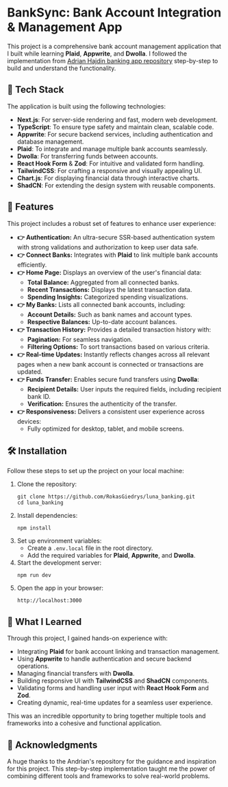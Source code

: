 
<body>
  <h1>BankSync: Bank Account Integration & Management App</h1>
  <p>
    This project is a comprehensive bank account management application that I built while learning 
    <strong>Plaid</strong>, <strong>Appwrite</strong>, and <strong>Dwolla</strong>. 
    I followed the implementation from 
    <a href="https://github.com/adrianhajdin/banking">Adrian Hajdin banking app repository</a> 
    step-by-step to build and understand the functionality.
  </p>

  <h2>🚀 Tech Stack</h2>
  <p>The application is built using the following technologies:</p>
  <ul>
    <li><strong>Next.js</strong>: For server-side rendering and fast, modern web development.</li>
    <li><strong>TypeScript</strong>: To ensure type safety and maintain clean, scalable code.</li>
    <li><strong>Appwrite</strong>: For secure backend services, including authentication and database management.</li>
    <li><strong>Plaid</strong>: To integrate and manage multiple bank accounts seamlessly.</li>
    <li><strong>Dwolla</strong>: For transferring funds between accounts.</li>
    <li><strong>React Hook Form</strong> & <strong>Zod</strong>: For intuitive and validated form handling.</li>
    <li><strong>TailwindCSS</strong>: For crafting a responsive and visually appealing UI.</li>
    <li><strong>Chart.js</strong>: For displaying financial data through interactive charts.</li>
    <li><strong>ShadCN</strong>: For extending the design system with reusable components.</li>
  </ul>

  <h2>🔋 Features</h2>
  <p>This project includes a robust set of features to enhance user experience:</p>
  <ul>
    <li><strong>👉 Authentication:</strong> An ultra-secure SSR-based authentication system with strong validations and authorization to keep user data safe.</li>
    <li><strong>👉 Connect Banks:</strong> Integrates with <strong>Plaid</strong> to link multiple bank accounts efficiently.</li>
    <li><strong>👉 Home Page:</strong> Displays an overview of the user's financial data:
      <ul>
        <li><strong>Total Balance:</strong> Aggregated from all connected banks.</li>
        <li><strong>Recent Transactions:</strong> Displays the latest transaction data.</li>
        <li><strong>Spending Insights:</strong> Categorized spending visualizations.</li>
      </ul>
    </li>
    <li><strong>👉 My Banks:</strong> Lists all connected bank accounts, including:
      <ul>
        <li><strong>Account Details:</strong> Such as bank names and account types.</li>
        <li><strong>Respective Balances:</strong> Up-to-date account balances.</li>
      </ul>
    </li>
    <li><strong>👉 Transaction History:</strong> Provides a detailed transaction history with:
      <ul>
        <li><strong>Pagination:</strong> For seamless navigation.</li>
        <li><strong>Filtering Options:</strong> To sort transactions based on various criteria.</li>
      </ul>
    </li>
    <li><strong>👉 Real-time Updates:</strong> Instantly reflects changes across all relevant pages when a new bank account is connected or transactions are updated.</li>
    <li><strong>👉 Funds Transfer:</strong> Enables secure fund transfers using <strong>Dwolla</strong>:
      <ul>
        <li><strong>Recipient Details:</strong> User inputs the required fields, including recipient bank ID.</li>
        <li><strong>Verification:</strong> Ensures the authenticity of the transfer.</li>
      </ul>
    </li>
    <li><strong>👉 Responsiveness:</strong> Delivers a consistent user experience across devices:
      <ul>
        <li>Fully optimized for desktop, tablet, and mobile screens.</li>
      </ul>
    </li>
  </ul>

  <h2>🛠️ Installation</h2>
  <p>Follow these steps to set up the project on your local machine:</p>
  <ol>
    <li>Clone the repository:
      <pre><code>git clone https://github.com/RokasGiedrys/luna_banking.git
cd luna_banking</code></pre>
    </li>
    <li>Install dependencies:
      <pre><code>npm install</code></pre>
    </li>
    <li>Set up environment variables:
      <ul>
        <li>Create a <code>.env.local</code> file in the root directory.</li>
        <li>Add the required variables for <strong>Plaid</strong>, <strong>Appwrite</strong>, and <strong>Dwolla</strong>.</li>
      </ul>
    </li>
    <li>Start the development server:
      <pre><code>npm run dev</code></pre>
    </li>
    <li>Open the app in your browser:
      <pre><code>http://localhost:3000</code></pre>
    </li>
  </ol>

  <h2>📖 What I Learned</h2>
  <p>Through this project, I gained hands-on experience with:</p>
  <ul>
    <li>Integrating <strong>Plaid</strong> for bank account linking and transaction management.</li>
    <li>Using <strong>Appwrite</strong> to handle authentication and secure backend operations.</li>
    <li>Managing financial transfers with <strong>Dwolla</strong>.</li>
    <li>Building responsive UI with <strong>TailwindCSS</strong> and <strong>ShadCN</strong> components.</li>
    <li>Validating forms and handling user input with <strong>React Hook Form</strong> and <strong>Zod</strong>.</li>
    <li>Creating dynamic, real-time updates for a seamless user experience.</li>
  </ul>
  <p>
    This was an incredible opportunity to bring together multiple tools and frameworks into a cohesive and functional application.
  </p>

  <h2>📌 Acknowledgments</h2>
  <p>
    A huge thanks to the Andrian's repository for the guidance and inspiration for this project. 
    This step-by-step implementation taught me the power of combining different tools and frameworks to solve real-world problems.
  </p>
</body>
